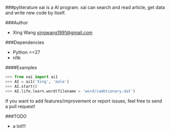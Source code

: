 ###pyliterature
xai is a AI program. xai can search and read article, get data and write new code by itself.



###Author
* Xing Wang  <xingwang1991@gmail.com>



###Dependencies

* Python >=27
* nltk



####Examples

```python
>>> from xai import ai1
>>> AI = ai1('Xing', 'male')
>>> AI.start()
>>> AI.life.learn.word(filename = 'word/cambtionary.dat')
```

If you want to add features/improvement or report issues, feel free to send a pull request!


###TODO
* a lot!!!
